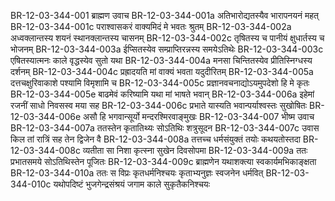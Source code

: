 BR-12-03-344-001  	ब्राह्मण उवाच
BR-12-03-344-001a	अतिभारोद्यतस्यैव भारापनयनं महत्
BR-12-03-344-001c	पराश्वासकरं वाक्यमिदं मे भवतः श्रुतम्
BR-12-03-344-002a	अध्वक्लान्तस्य शयनं स्थानक्लान्तस्य चासनम्
BR-12-03-344-002c	तृषितस्य च पानीयं क्षुधार्तस्य च भोजनम्
BR-12-03-344-003a	ईप्सितस्येव सम्प्राप्तिरन्नस्य समयेऽतिथेः
BR-12-03-344-003c	एषितस्यात्मनः काले वृद्धस्येव सुतो यथा
BR-12-03-344-004a	मनसा चिन्तितस्येव प्रीतिस्निग्धस्य दर्शनम्
BR-12-03-344-004c	प्रह्रादयति मां वाक्यं भवता यदुदीरितम्
BR-12-03-344-005a	दत्तचक्षुरिवाकाशे पश्यामि विमृशामि च
BR-12-03-344-005c	प्रज्ञानवचनाद्योऽयमुपदेशो हि मे कृतः
BR-12-03-344-005e 	बाढमेवं करिष्यामि यथा मां भाषते भवान्
BR-12-03-344-006a	इहेमां रजनीं साधो निवसस्व मया सह
BR-12-03-344-006c	प्रभाते यास्यति भवान्पर्याश्वस्तः सुखोषितः
BR-12-03-344-006e 	असौ हि भगवान्सूर्यो मन्दरश्मिरवाङ्मुखः
BR-12-03-344-007  	भीष्म उवाच
BR-12-03-344-007a	ततस्तेन कृतातिथ्यः सोऽतिथिः शत्रुसूदन
BR-12-03-344-007c	उवास किल तां रात्रिं सह तेन द्विजेन वै
BR-12-03-344-008a	तत्तच्च धर्मसंयुक्तं तयोः कथयतोस्तदा
BR-12-03-344-008c	व्यतीता सा निशा कृत्स्ना सुखेन दिवसोपमा
BR-12-03-344-009a	ततः प्रभातसमये सोऽतिथिस्तेन पूजितः
BR-12-03-344-009c	ब्राह्मणेन यथाशक्त्या स्वकार्यमभिकाङ्क्षता
BR-12-03-344-010a	ततः स विप्रः कृतधर्मनिश्चयः कृताभ्यनुज्ञः स्वजनेन धर्मवित्
BR-12-03-344-010c	यथोपदिष्टं भुजगेन्द्रसंश्रयं जगाम काले सुकृतैकनिश्चयः


